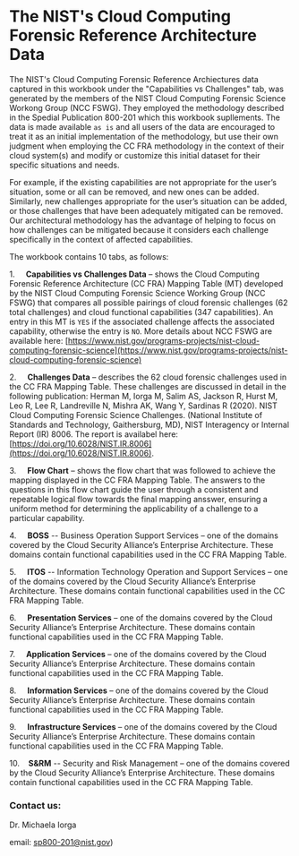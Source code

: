 # The NIST's Cloud Computing Forensic Reference Architecture Data 

The NIST's Cloud Computing Forensic Reference Archiectures data captured in this workbook under the "Capabilities vs Challenges" tab, was generated by the members of the NIST Cloud Computing Forensic Science Workong Group (NCC FSWG). They employed the  methodology described in the Spedial Publication 800-201 which this workbook supllements.  The data is made available `as is` and all users of the data are encouraged to treat it as an initial implementation of the methodology, but use their own judgment when employing the CC FRA methodology in the context of their cloud system(s) and modify or customize this initial dataset for their specific situations and needs.                                                              

For example, if the existing capabilities are not appropriate for the user’s situation, some or all can be removed, and new ones can be added. Similarly, new challenges appropriate for the user’s situation can be added, or those challenges that have been adequately mitigated can be removed. Our architectural methodology has the advantage of helping to focus on how challenges can be mitigated because it considers each challenge specifically in the context of affected capabilities.

The workbook contains 10 tabs, as follows:

1.     **Capabilities vs Challenges Data** – shows the Cloud Computing Forensic Reference Architecture (CC FRA) Mapping Table (MT) developed by the NIST Cloud Computing Forensic Science Working Group (NCC FSWG) that compares all possible pairings of cloud forensic challenges (62 total challenges) and cloud functional capabilities (347 capabilities).  An entry in this MT is `YES` if the associated challenge affects the associated capability, otherwise the entry is `NO`. More details about NCC FSWG are available here: [https://www.nist.gov/programs-projects/nist-cloud-computing-forensic-science](https://www.nist.gov/programs-projects/nist-cloud-computing-forensic-science) 

2.     **Challenges Data** – describes the 62 cloud forensic challenges used in the CC FRA Mapping Table. These challenges are discussed in detail in the following publication: Herman M, Iorga M, Salim AS, Jackson R, Hurst M, Leo R, Lee R, Landreville N, Mishra AK, Wang Y, Sardinas R (2020). NIST Cloud Computing Forensic Science Challenges. (National Institute of Standards and Technology, Gaithersburg, MD), NIST Interagency or Internal Report (IR) 8006. The report is availabel here: [https://doi.org/10.6028/NIST.IR.8006](https://doi.org/10.6028/NIST.IR.8006).

3.     **Flow Chart** – shows the flow chart that was followed to achieve the mapping displayed in the CC FRA Mapping Table.  The answers to the questions in this flow chart guide the user through a consistent and repeatable logical flow towards the final mapping ansswer, ensuring a uniform method for determining the applicability of a challenge to a particular capability.   

4.     **BOSS** -- Business Operation Support Services – one of the domains covered by the Cloud Security Alliance’s Enterprise Architecture. These domains contain functional capabilities used in the CC FRA Mapping Table.

5.     **ITOS** -- Information Technology Operation and Support Services – one of the domains covered by the Cloud Security Alliance’s Enterprise Architecture. These domains contain functional capabilities used in the CC FRA Mapping Table.

6.     **Presentation Services** – one of the domains covered by the Cloud Security Alliance’s Enterprise Architecture. These domains contain functional capabilities used in the CC FRA Mapping Table.

7.     **Application Services** – one of the domains covered by the Cloud Security Alliance’s Enterprise Architecture. These domains contain functional capabilities used in the CC FRA Mapping Table.

8.     **Information Services** – one of the domains covered by the Cloud Security Alliance’s Enterprise Architecture. These domains contain functional capabilities used in the CC FRA Mapping Table.

9.     **Infrastructure Services** – one of the domains covered by the Cloud Security Alliance’s Enterprise Architecture. These domains contain functional capabilities used in the CC FRA Mapping Table.

10.    **S&RM** -- Security and Risk Management – one of the domains covered by the Cloud Security Alliance’s Enterprise Architecture. These domains contain functional capabilities used in the CC FRA Mapping Table.

### Contact us: 

Dr. Michaela Iorga

email: [sp800-201@nist.gov](mailto:sp800-201@nist.gov))

